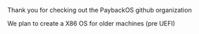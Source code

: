 Thank you for checking out the PaybackOS github organization

We plan to create a X86 OS for older machines (pre UEFI)